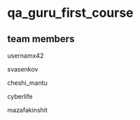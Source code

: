 # qa_guru_first_course

## team members

usernamx42

svasenkov

cheshi_mantu

cyberlife

mazafakinshit
